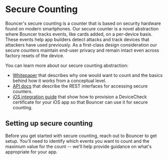 # Secure Counting

Bouncer's secure counting is a counter that is based on security hardware found on modern smartphones. Our secure counter is a novel abstraction where Bouncer tracks events, like cards added, on a per-device basis. These events help app builders detect attacks and track devices that attackers have used previously. As a first-class design consideration our secure counters maintain end-user privacy and remain intact even across factory resets of the device.

You can learn more about our secure counting abstraction:

* [Whitepaper](https://github.com/getbouncer/apidocs/tree/c193bf240892bbbe87ccf2a4692dcb4603aa4d67/assets/secure_counting_whitepaper.pdf) that describes why one would want to count and the basics behind how it works from a conceptual level.
* [API docs](secure_counting_rest.md) that describe the REST interfaces for accessing secure counters.
* [iOS integration guide](secure-counting-for-ios.md) that show how to provision a DeviceCheck certificate for your iOS app so that Bouncer can use it for secure counting.

## Setting up secure counting

Before you get started with secure counting, reach out to Bouncer to get setup. You'll need to identify which events you want to count and the maximum value for the count -- we'll help provide guidance on what's appropriate for your app.

